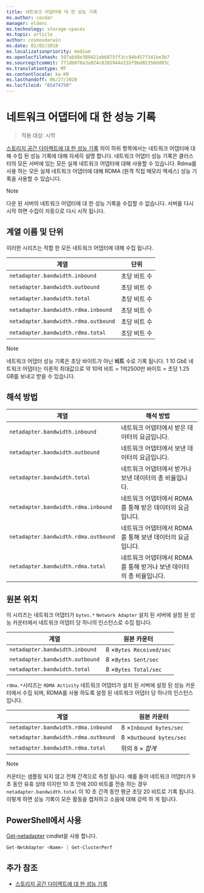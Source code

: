 ```yaml
---
title: 네트워크 어댑터에 대 한 성능 기록
ms.author: cosdar
manager: eldenc
ms.technology: storage-spaces
ms.topic: article
author: cosmosdarwin
ms.date: 02/02/2018
ms.localizationpriority: medium
ms.openlocfilehash: 597abd8e389421eb6875ff3cc94b457f341be3b7
ms.sourcegitcommit: 771db070a3a924c8265944e21bf9bd85350dd93c
ms.translationtype: MT
ms.contentlocale: ko-KR
ms.lasthandoff: 06/27/2020
ms.locfileid: "85474750"
---
```

# <a name="performance-history-for-network-adapters"></a>네트워크 어댑터에 대 한 성능 기록

> 적용 대상: 시작

[스토리지 공간 다이렉트에 대 한 성능 기록](performance-history.md) 의이 하위 항목에서는 네트워크 어댑터에 대해 수집 된 성능 기록에 대해 자세히 설명 합니다. 네트워크 어댑터 성능 기록은 클러스터의 모든 서버에 있는 모든 실제 네트워크 어댑터에 대해 사용할 수 있습니다. Rdma를 사용 하는 모든 실제 네트워크 어댑터에 대해 RDMA (원격 직접 메모리 액세스) 성능 기록을 사용할 수 있습니다.

   > [!NOTE]
   > 다운 된 서버의 네트워크 어댑터에 대 한 성능 기록을 수집할 수 없습니다. 서버를 다시 시작 하면 수집이 자동으로 다시 시작 됩니다.

## <a name="series-names-and-units"></a>계열 이름 및 단위

이러한 시리즈는 적합 한 모든 네트워크 어댑터에 대해 수집 됩니다.

| 계열                               | 단위            |
|--------------------------------------|-----------------|
| `netadapter.bandwidth.inbound`       | 초당 비트 수 |
| `netadapter.bandwidth.outbound`      | 초당 비트 수 |
| `netadapter.bandwidth.total`         | 초당 비트 수 |
| `netadapter.bandwidth.rdma.inbound`  | 초당 비트 수 |
| `netadapter.bandwidth.rdma.outbound` | 초당 비트 수 |
| `netadapter.bandwidth.rdma.total`    | 초당 비트 수 |

   > [!NOTE]
   > 네트워크 어댑터 성능 기록은 초당 바이트가 아닌 **비트** 수로 기록 됩니다. 1 10 GbE 네트워크 어댑터는 이론적 최대값으로 약 10억 비트 = 1억2500만 바이트 = 초당 1.25 GB를 보내고 받을 수 있습니다.

## <a name="how-to-interpret"></a>해석 방법

| 계열                               | 해석 방법                                                      |
|--------------------------------------|-----------------------------------------------------------------------|
| `netadapter.bandwidth.inbound`       | 네트워크 어댑터에서 받은 데이터의 요금입니다.                         |
| `netadapter.bandwidth.outbound`      | 네트워크 어댑터에서 보낸 데이터의 요금입니다.                             |
| `netadapter.bandwidth.total`         | 네트워크 어댑터에서 받거나 보낸 데이터의 총 비율입니다.           |
| `netadapter.bandwidth.rdma.inbound`  | 네트워크 어댑터에서 RDMA를 통해 받은 데이터의 요금입니다.               |
| `netadapter.bandwidth.rdma.outbound` | 네트워크 어댑터에서 RDMA를 통해 보낸 데이터의 요금입니다.                   |
| `netadapter.bandwidth.rdma.total`    | 네트워크 어댑터에서 RDMA를 통해 받거나 보낸 데이터의 총 비율입니다. |

## <a name="where-they-come-from"></a>원본 위치

이 시리즈는 네트워크 어댑터가 `bytes.*` `Network Adapter` 설치 된 서버에 설정 된 성능 카운터에서 네트워크 어댑터 당 하나의 인스턴스로 수집 됩니다.

| 계열                           | 원본 카운터           |
|----------------------------------|--------------------------|
| `netadapter.bandwidth.inbound`   | 8 ×`Bytes Received/sec` |
| `netadapter.bandwidth.outbound`  | 8 ×`Bytes Sent/sec`     |
| `netadapter.bandwidth.total`     | 8 ×`Bytes Total/sec`    |

`rdma.*`시리즈는 `RDMA Activity` 네트워크 어댑터가 설치 된 서버에 설정 된 성능 카운터에서 수집 되며, RDMA를 사용 하도록 설정 된 네트워크 어댑터 당 하나의 인스턴스입니다.

| 계열                               | 원본 카운터           |
|--------------------------------------|--------------------------|
| `netadapter.bandwidth.rdma.inbound`  | 8 ×`Inbound bytes/sec`  |
| `netadapter.bandwidth.rdma.outbound` | 8 ×`Outbound bytes/sec` |
| `netadapter.bandwidth.rdma.total`    | 위의 8 × *합계*   |

   > [!NOTE]
   > 카운터는 샘플링 되지 않고 전체 간격으로 측정 됩니다. 예를 들어 네트워크 어댑터가 9 초 동안 유휴 상태 이지만 10 초 안에 200 비트를 전송 하는 경우 `netadapter.bandwidth.total` 이 10 초 간격 동안 평균 초당 20 비트로 기록 됩니다. 이렇게 하면 성능 기록이 모든 활동을 캡처하고 소음에 대해 강력 하 게 됩니다.

## <a name="usage-in-powershell"></a>PowerShell에서 사용

[Get-netadapter](https://docs.microsoft.com/powershell/module/netadapter/get-netadapter) cmdlet을 사용 합니다.

```PowerShell
Get-NetAdapter <Name> | Get-ClusterPerf
```

## <a name="additional-references"></a>추가 참조

- [스토리지 공간 다이렉트에 대 한 성능 기록](performance-history.md)
